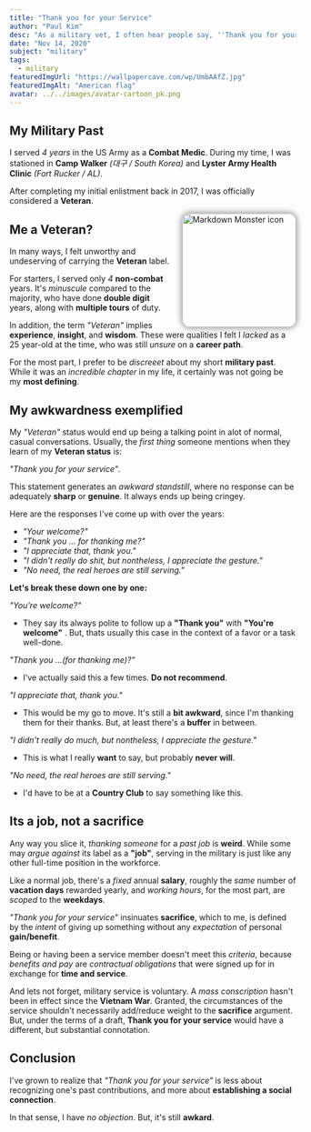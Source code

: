 ```yaml
---
title: "Thank you for your Service"
author: "Paul Kim"
desc: "As a military vet, I often hear people say, ''Thank you for your service''. I never know what to say in response."
date: "Nov 14, 2020"
subject: "military"
tags:
  - military
featuredImgUrl: "https://wallpapercave.com/wp/UmbAAfZ.jpg"
featuredImgAlt: "American flag"
avatar: ../../images/avatar-cartoon_pk.png
---
```


## My Military Past

I served *4 years* in the US Army as a **Combat Medic**. During my time, I was stationed in **Camp Walker** _(대구 / South Korea)_ and **Lyster Army Health Clinic** _(Fort Rucker / AL)_.

After completing my initial enlistment back in 2017, I was officially considered a **Veteran**.

<img src="https://res.cloudinary.com/paulkim/image/upload/v1552393702/images/professional/army_photo.jpg"
     alt="Markdown Monster icon"
     style="float: right; margin-left: 20px; height: 200px; border-radius: 15px; box-shadow: 0 0 9px 4px #0000004a" />

## Me a Veteran?

In many ways, I felt unworthy and undeserving of carrying the **Veteran** label.

For starters, I served only *4* **non-combat** years. It's *minuscule* compared to the majority, who have done **double digit** years, along with **multiple tours** of duty.

In addition, the term *"Veteran"* implies **experience**, **insight**, and **wisdom**. These were qualities I felt I *lacked* as a 25 year-old at the time, who was still *unsure* on a **career path**.

For the most part, I prefer to be *discreeet* about my short **military past**.  While it was an *incredible chapter* in my life, it certainly was not going be my **most defining**.

## My awkwardness exemplified

My *"Veteran"* status would end up being a talking point in alot of normal, casual conversations. Usually, the *first thing* someone mentions when they learn of my **Veteran status** is:  

*"Thank you for your service"*.

This statement generates an *awkward standstill*, where no response can be adequately **sharp** or **genuine**. It always ends up being cringey.

Here are the responses I've come up with over the years:

- *"Your welcome?"*
- *"Thank you ... for thanking me?"*
- *"I appreciate that, thank you."*
- *"I didn't really do shit, but nontheless, I appreciate the gesture."*
- *"No need, the real heroes are still serving."*

**Let's break these down one by one:**

*"You're welcome?"*

- They say its always polite to follow up a **"Thank you"** with **"You're welcome"** . But, thats usually this case in the context of a favor or a task well-done.

*"Thank you ...(for thanking me)?"*

- I've actually said this a few times. **Do not recommend**.

*"I appreciate that, thank you."*

- This would be my go to move. It's still a **bit awkward**, since I'm thanking them for their thanks.  But, at least there's a **buffer** in between.

*"I didn't really do much, but nontheless, I appreciate the gesture."*

- This is what I really **want** to say, but probably **never will**.

*"No need, the real heroes are still serving."*

- I'd have to be at a **Country Club** to say something like this.

## Its a job, not a sacrifice

Any way you slice it, *thanking someone* for a *past job* is **weird**. While some may *argue against* its label as a **"job"**, serving in the military is just like any other full-time position in the workforce.

Like a normal job, there's a *fixed* annual **salary**, roughly the *same* number of **vacation days** rewarded yearly, and *working hours*, for the most part, are *scoped* to the **weekdays**.

*"Thank you for your service"* insinuates **sacrifice**, which to me, is defined by the *intent* of giving up something without any *expectation* of personal **gain/benefit**.

Being or having been a service member doesn't meet this *criteria*, because *benefits and pay* are *contractual obligations* that were signed up for in exchange for **time and service**.

And lets not forget, military service is voluntary.  A *mass conscription* hasn't been in effect since the **Vietnam War**. Granted, the circumstances of the service shouldn't necessarily add/reduce weight to the **sacrifice** argument. But, under the terms of a draft, **Thank you for your service** would have a different, but substantial connotation.

## Conclusion

I've grown to realize that *"Thank you for your service"* is less about recognizing one's past contributions, and more about **establishing a social connection**.

In that sense, I have *no objection*. But, it's still **awkard**.
